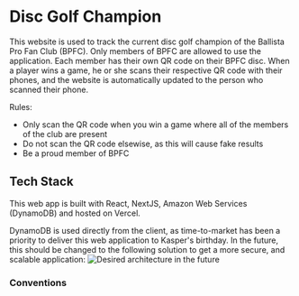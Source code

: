 # Disc Golf Champion
This website is used to track the current disc golf champion of the Ballista Pro Fan Club (BPFC). Only members of BPFC are allowed to use the application. Each member has their own QR code on their BPFC disc. When a player wins a game, he or she scans their respective QR code with their phones, and the website is automatically updated to the person who scanned their phone.

Rules:
- Only scan the QR code when you win a game where all of the members of the club are present
- Do not scan the QR code elsewise, as this will cause fake results
- Be a proud member of BPFC


## Tech Stack
This web app is built with React, NextJS, Amazon Web Services (DynamoDB) and hosted on Vercel. 

DynamoDB is used directly from the client, as time-to-market has been a priority to deliver this web application to Kasper's birthday. In the future, this should be changed to the following solution to get a more secure, and scalable application:
![Desired architecture in the future](https://miro.medium.com/max/1390/1*9h2Xu-KQFa3E7rcuaT2UQA.png)




### Conventions



